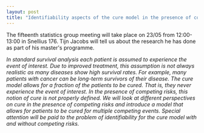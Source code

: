 ```yaml
---
layout: post
title: "Identifiability aspects of the cure model in the presence of competing risks (Tijn Jacobs)"
---
```


The fifteenth statistics group meeting will take place on 23/05 from 12:00-13:00 in Snellius 176.
Tijn Jacobs will tell us about the research he has done as part of his master's programme.

<em>
In standard survival analysis each patient is assumed to experience the event of interest. Due to improved treatment, this assumption is not always realistic as many diseases show high survival rates. For example, many patients with cancer can be long-term survivors of their disease. The cure model allows for a fraction of the patients to be cured. That is, they never experience the event of interest. In the presence of competing risks, this notion of cure is not properly defined. We will look at different perspectives on cure in the presence of competing risks and introduce a model that allows for patients to be cured for multiple competing events. Special attention will be paid to the problem of identifiability for the cure model with and without competing risks.
</em>
